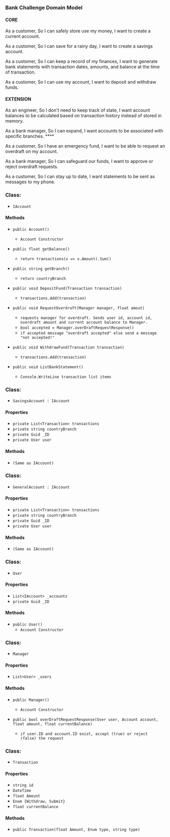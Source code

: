 ### Bank Challenge Domain Model

#### CORE
As a customer,
So I can safely store use my money,
I want to create a current account.

As a customer,
So I can save for a rainy day,
I want to create a savings account.

As a customer,
So I can keep a record of my finances,
I want to generate bank statements with transaction dates, amounts, and balance at the time of transaction.

As a customer,
So I can use my account,
I want to deposit and withdraw funds.

#### EXTENSION

As an engineer,
So I don't need to keep track of state,
I want account balances to be calculated based on transaction history instead of stored in memory.

As a bank manager,
So I can expand,
I want accounts to be associated with specific branches.   ****

As a customer,
So I have an emergency fund,
I want to be able to request an overdraft on my account.

As a bank manager,
So I can safeguard our funds,
I want to approve or reject overdraft requests.

As a customer,
So I can stay up to date,
I want statements to be sent as messages to my phone.


### Class:
* `IAccount`

#### Methods
* `public Account()`
  - `Account Constructor`

* `public float getBalance()`
  - `return transactions(x => x.Amount).Sum()`
  
* `public string getBranch()`
  - `return countryBranch`

* `public void DepositFund(Transaction transaction)`
  - `transactions.Add(transaction)`
  
* `public void RequestOverdraft(Manager manager, float amout)`
  - `requests manager for overdraft. Sends user id, account id, overdraft amount and current account balance to Manager.`
  - `bool accepted = Manager.overDraftRequestResponse()`
  - `if accepted message "overdraft accepted" else send a message "not accepted!"`

* `public void WithdrawFund(Transaction transaction)`
  - `transactions.Add(transaction)`
  
* `public void ListBankStatement()`
  - `Console.WriteLine transaction list items`



### Class:
* `SavingsAccount : IAccount`

#### Properties

* `private List<Transaction> transactions`
* `private string countryBranch`
* `private Guid _ID`
* `private User user`

#### Methods
* `(Same as IAccount)`



### Class:
* `GeneralAccount : IAccount`

#### Properties
* `private List<Transaction> transactions`
* `private string countryBranch`
* `private Guid _ID`
* `private User user`

#### Methods
* `(Same as IAccount)`



### Class:
* `User`

#### Properties
* `List<IAccount> _accounts`
* `private Guid _ID`

#### Methods
* `public User()`
  - `Account Constructor`




### Class:
* `Manager`

#### Properties
* `List<User> _users`

#### Methods
* `public Manager()`
  - `Account Constructor` 

* `public bool overDraftRequestResponse(User user, Account account, float amount, float currentBalance)`
  - `if user.ID and account.ID exist, accept (true) or reject (false) the request` 






### Class:
* `Transaction`

#### Properties
* `string id`
* `DateTime`
* `float Amount`
* `Enum {Withdraw, Submit}`
* `float currentBalance`

#### Methods
* `public Transaction(float Amount, Enum type, string type)`

